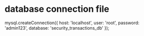 # database connection file

mysql.createConnection({
    host: 'localhost',
    user: 'root',
    password: 'admin123',
    database: 'security_transactions_db'
});

